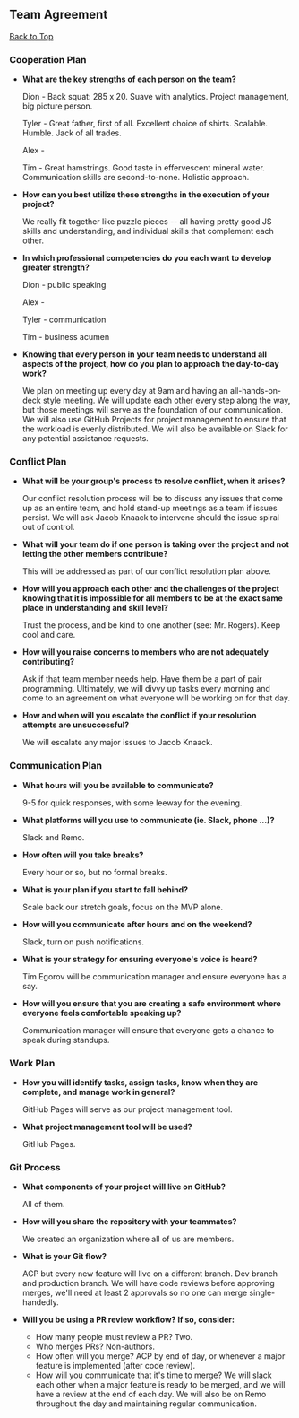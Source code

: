 ## Team Agreement

[Back to Top](#chatmuch)

### Cooperation Plan

- **What are the key strengths of each person on the team?**

  Dion - Back squat: 285 x 20. Suave with analytics. Project management, big picture person.

  Tyler - Great father, first of all. Excellent choice of shirts. Scalable. Humble. Jack of all trades.

  Alex -

  Tim - Great hamstrings. Good taste in effervescent mineral water. Communication skills are second-to-none. Holistic approach.

- **How can you best utilize these strengths in the execution of your project?**

  We really fit together like puzzle pieces -- all having pretty good JS skills and understanding, and individual skills that complement each other.

- **In which professional competencies do you each want to develop greater strength?**

  Dion - public speaking

  Alex -

  Tyler - communication

  Tim - business acumen

- **Knowing that every person in your team needs to understand all aspects of the project, how do you plan to approach the day-to-day work?**

  We plan on meeting up every day at 9am and having an all-hands-on-deck style meeting. We will update each other every step along the way, but those meetings will serve as the foundation of our communication. We will also use GitHub Projects for project management to ensure that the workload is evenly distributed. We will also be available on Slack for any potential assistance requests.

### Conflict Plan

- **What will be your group's process to resolve conflict, when it arises?**

  Our conflict resolution process will be to discuss any issues that come up as an entire team, and hold stand-up meetings as a team if issues persist. We will ask Jacob Knaack to intervene should the issue spiral out of control.

- **What will your team do if one person is taking over the project and not letting the other members contribute?**

  This will be addressed as part of our conflict resolution plan above.

- **How will you approach each other and the challenges of the project knowing that it is impossible for all members to be at the exact same place in understanding and skill level?**

  Trust the process, and be kind to one another (see: Mr. Rogers). Keep cool and care.

- **How will you raise concerns to members who are not adequately contributing?**

  Ask if that team member needs help. Have them be a part of pair programming. Ultimately, we will divvy up tasks every morning and come to an agreement on what everyone will be working on for that day.

- **How and when will you escalate the conflict if your resolution attempts are unsuccessful?**

  We will escalate any major issues to Jacob Knaack.

### Communication Plan

- **What hours will you be available to communicate?**

  9-5 for quick responses, with some leeway for the evening.

- **What platforms will you use to communicate (ie. Slack, phone …)?**

  Slack and Remo.

- **How often will you take breaks?**

  Every hour or so, but no formal breaks.

- **What is your plan if you start to fall behind?**

  Scale back our stretch goals, focus on the MVP alone.

- **How will you communicate after hours and on the weekend?**

  Slack, turn on push notifications.

- **What is your strategy for ensuring everyone's voice is heard?**

  Tim Egorov will be communication manager and ensure everyone has a say.

- **How will you ensure that you are creating a safe environment where everyone feels comfortable speaking up?**

  Communication manager will ensure that everyone gets a chance to speak during standups.

### Work Plan

- **How you will identify tasks, assign tasks, know when they are complete, and manage work in general?**

  GitHub Pages will serve as our project management tool. 

- **What project management tool will be used?**

  GitHub Pages.

### Git Process

- **What components of your project will live on GitHub?**

  All of them.

- **How will you share the repository with your teammates?**

  We created an organization where all of us are members.

- **What is your Git flow?**

  ACP but every new feature will live on a different branch. Dev branch and production branch. We will have code reviews before approving merges, we'll need at least 2 approvals so no one can merge single-handedly.

- **Will you be using a PR review workflow? If so, consider:**

  - How many people must review a PR?
    Two.
  - Who merges PRs?
    Non-authors.
  - How often will you merge?
    ACP by end of day, or whenever a major feature is implemented (after code review).
  - How will you communicate that it's time to merge?
    We will slack each other when a major feature is ready to be merged, and we will have a review at the end of each day. We will also be on Remo throughout the day and maintaining regular communication.
